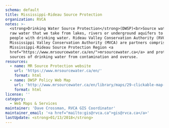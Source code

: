 ```yaml
---
schema: default
title: Mississippi-Rideau Source Protection
organization: RVCA
notes: >-
  <strong>Drinking Water Source Protection</strong>(DWSP)<br>Source water is the
  raw water that we take from lakes, rivers or underground aquifers to supply
  people with drinking water. Rideau Valley Conservation Authority (RVCA) and
  Mississippi Valley Conservation Authority (MVCA) are partners comprising the
  Mississippi-Rideau Source Protection Region <a
  href="https://www.mrsourcewater.ca/en/">mrsourcewater.ca</a> and protect these
  sources of drinking water from contamination and overuse.
resources:
  - name: MR Source Protection website
    url: 'https://www.mrsourcewater.ca/en/'
    format: html
  - name: DWSP Policy Web Map
    url: 'http://www.mrsourcewater.ca/en/library/maps/29-clickable-map-tool'
    format: html
license: ''
category:
  - Web Maps & Services
maintainer: 'Dave Crossman, RVCA GIS Coordinator'
maintainer_email: '<a href="mailto:gis@rvca.ca">gis@rvca.ca</a>'
lastUpdate: <strong>01/13/2018</strong>
---
```

